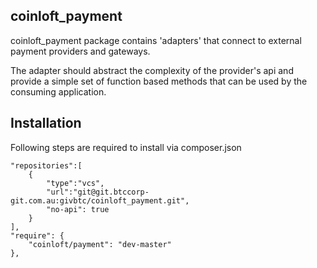 ## coinloft_payment

coinloft_payment package contains 'adapters' that connect to external payment providers and gateways.

The adapter should abstract the complexity of the provider's api and provide a simple set of function based methods that can be used by the consuming application.

## Installation

Following steps are required to install via composer.json

    "repositories":[
        {
            "type":"vcs",
            "url":"git@git.btccorp-git.com.au:givbtc/coinloft_payment.git",
            "no-api": true
        }
    ],
    "require": {
        "coinloft/payment": "dev-master"
    },
